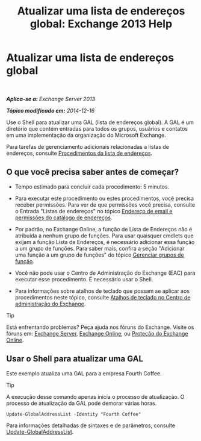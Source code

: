 ﻿---
title: 'Atualizar uma lista de endereços global: Exchange 2013 Help'
TOCTitle: Atualizar uma lista de endereços global
ms:assetid: 236e8530-62dd-4c43-8a5d-8465623252e6
ms:mtpsurl: https://technet.microsoft.com/pt-br/library/Bb266966(v=EXCHG.150)
ms:contentKeyID: 50485115
ms.date: 01/10/2018
mtps_version: v=EXCHG.150
ms.translationtype: HT
---

# Atualizar uma lista de endereços global

 

_**Aplica-se a:** Exchange Server 2013_

_**Tópico modificado em:** 2014-12-16_

Use o Shell para atualizar uma GAL (lista de endereços global). A GAL é um diretório que contém entradas para todos os grupos, usuários e contatos em uma implementação da organização do Microsoft Exchange.

Para tarefas de gerenciamento adicionais relacionadas a listas de endereços, consulte [Procedimentos da lista de endereços](address-list-procedures-exchange-2013-help.md).

## O que você precisa saber antes de começar?

  - Tempo estimado para concluir cada procedimento: 5 minutos.

  - Para executar este procedimento ou estes procedimentos, você precisa receber permissões. Para ver de que permissões você precisa, consulte o Entrada "Listas de endereços" no tópico [Endereço de email e permissões do catálogo de endereços](email-address-and-address-book-permissions-exchange-2013-help.md).

  - Por padrão, no Exchange Online, a função de Lista de Endereços não é atribuída a nenhum grupo de funções. Para usar quaisquer cmdlets que exijam a função Lista de Endereços, é necessário adicionar essa função a um grupo de funções. Para saber mais, confira a seção "Adicionar uma função a um grupo de funções" do tópico [Gerenciar grupos de função](manage-role-groups-exchange-2013-help.md).

  - Você não pode usar o Centro de Administração do Exchange (EAC) para executar esse procedimento. É necessário usar o Shell.

  - Para informações sobre atalhos de teclado que possam se aplicar aos procedimentos neste tópico, consulte [Atalhos de teclado no Centro de administração do Exchange](keyboard-shortcuts-in-the-exchange-admin-center-exchange-online-protection-help.md).


> [!TIP]
> Está enfrentando problemas? Peça ajuda nos fóruns do Exchange. Visite os fóruns em: <A href="https://go.microsoft.com/fwlink/p/?linkid=60612">Exchange Server</A>, <A href="https://go.microsoft.com/fwlink/p/?linkid=267542">Exchange Online</A>, ou <A href="https://go.microsoft.com/fwlink/p/?linkid=285351">Proteção do Exchange Online</A>.



## Usar o Shell para atualizar uma GAL

Este exemplo atualiza uma GAL para a empresa Fourth Coffee.


> [!TIP]
> A execução desse comando apenas inicia o processo de atualização. O processo de atualização da GAL pode demorar várias horas.



    Update-GlobalAddressList -Identity "Fourth Coffee"

Para informações detalhadas de sintaxes e de parâmetros, consulte [Update-GlobalAddressList](https://technet.microsoft.com/pt-br/library/aa998806\(v=exchg.150\)).

